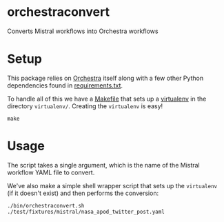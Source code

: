 # orchestraconvert

Converts Mistral workflows into Orchestra workflows

# Setup

This package relies on [Orchestra](https://github.com/StackStorm/orchestra) itself
along with a few other Python dependencies found in [requirements.txt](requirements.txt).

To handle all of this we have a [Makefile](Makefile) that sets up a
[virtualenv](https://virtualenv.pypa.io/en/stable/) in the directory `virtualenv/`.
Creating the `virtualenv` is easy!

``` shell
make
```

# Usage

The script takes a single argument, which is the name of the Mistral workflow
YAML file to convert.

We've also make a simple shell wrapper script that sets up the `virtualenv` 
(if it doesn't exist) and then performs the conversion:

``` shell
./bin/orchestraconvert.sh ./test/fixtures/mistral/nasa_apod_twitter_post.yaml
```


